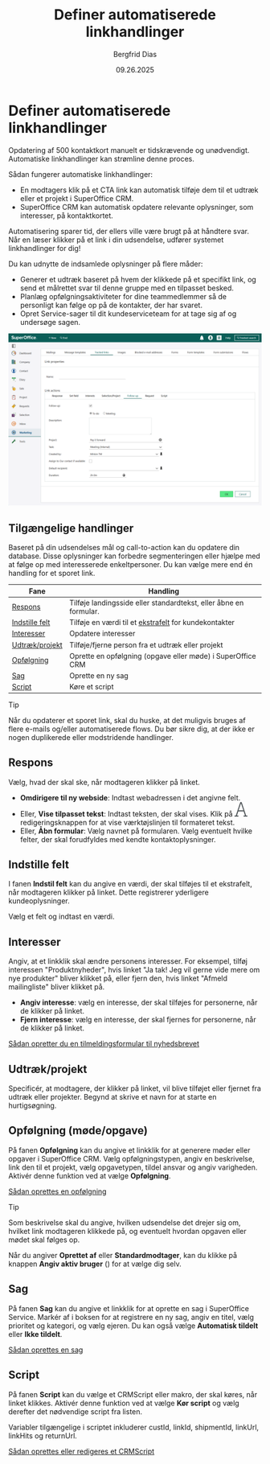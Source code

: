 ﻿---
uid: help-da-define-link-actions
title: Definer automatiserede linkhandlinger
description: I denne vejledning lærer du, hvordan du bruger links i udsendelser til at automatisere handlinger.
keywords: Marketing, udsendelse, linkhandling, automatisere
author: Bergfrid Dias
date: 09.26.2025
version: 10.5
content_type: concept
category: marketing
topic: mailing
license: marketingessentials
audience: person
audience_tooltip: SuperOffice Marketing
language: da
---

# Definer automatiserede linkhandlinger

Opdatering af 500 kontaktkort manuelt er tidskrævende og unødvendigt. Automatiske linkhandlinger kan strømline denne proces.

Sådan fungerer automatiske linkhandlinger:

* En modtagers klik på et CTA link kan automatisk tilføje dem til et udtræk eller et projekt i SuperOffice CRM.
* SuperOffice CRM kan automatisk opdatere relevante oplysninger, som interesser, på kontaktkortet.

Automatisering sparer tid, der ellers ville være brugt på at håndtere svar. Når en læser klikker på et link i din udsendelse, udfører systemet linkhandlinger for dig!

Du kan udnytte de indsamlede oplysninger på flere måder:

* Generer et udtræk baseret på hvem der klikkede på et specifikt link, og send et målrettet svar til denne gruppe med en tilpasset besked.
* Planlæg opfølgningsaktiviteter for dine teammedlemmer så de personligt kan følge op på de kontakter, der har svaret.
* Opret Service-sager til dit kundeserviceteam for at tage sig af og undersøge sagen.

![Definer dine linkhandlinger -screenshot][img3]

## Tilgængelige handlinger

Baseret på din udsendelses mål og call-to-action kan du opdatere din database. Disse oplysninger kan forbedre segmenteringen eller hjælpe med at følge op med interesserede enkeltpersoner. Du kan vælge mere end én handling for et sporet link.

| Fane | Handling |
|---|---|
| [Respons](#response) | Tilføje landingsside eller standardtekst, eller åbne en formular. |
| [Indstille felt](#set-field) | Tilføje en værdi til et [ekstrafelt][5] for kundekontakter |
| [Interesser](#interests) | Opdatere interesser |
| [Udtræk/projekt](#selection) | Tilføje/fjerne person fra et udtræk eller projekt |
| [Opfølgning](#follow-up) | Oprette en opfølgning (opgave eller møde) i SuperOffice CRM |
| [Sag](#request) | Oprette en ny sag |
| [Script](#script) | Køre et script |

> [!TIP]
> Når du opdaterer et sporet link, skal du huske, at det muligvis bruges af flere e-mails og/eller automatiserede flows. Du bør sikre dig, at der ikke er nogen duplikerede eller modstridende handlinger.

## <a id="response"></a>Respons

Vælg, hvad der skal ske, når modtageren klikker på linket.

* **Omdirigere til ny webside**: Indtast webadressen i det angivne felt.
* Eller, **Vise tilpasset tekst**: Indtast teksten, der skal vises. Klik på ![ikon][img4] redigeringsknappen for at vise værktøjslinjen til formateret tekst.
* Eller, **Åbn formular**: Vælg navnet på formularen. Vælg eventuelt hvilke felter, der skal forudfyldes med kendte kontaktoplysninger.

## <a id="set-field"></a>Indstille felt

I fanen **Indstil felt** kan du angive en værdi, der skal tilføjes til et ekstrafelt, når modtageren klikker på linket. Dette registrerer yderligere kundeoplysninger.

Vælg et felt og indtast en værdi.

## <a id="interests"></a>Interesser

Angiv, at et linkklik skal ændre personens interesser. For eksempel, tilføj interessen "Produktnyheder", hvis linket "Ja tak! Jeg vil gerne vide mere om nye produkter" bliver klikket på, eller fjern den, hvis linket "Afmeld mailingliste" bliver klikket på.

* **Angiv interesse**: vælg en interesse, der skal tilføjes for personerne, når de klikker på linket.
* **Fjern interesse**: vælg en interesse, der skal fjernes for personerne, når de klikker på linket.

[Sådan opretter du en tilmeldingsformular til nyhedsbrevet][1]

## <a id="selection"></a>Udtræk/projekt

Specificér, at modtagere, der klikker på linket, vil blive tilføjet eller fjernet fra udtræk eller projekter. Begynd at skrive et navn for at starte en hurtigsøgning.

## <a id="follow-up"></a>Opfølgning (møde/opgave)

På fanen **Opfølgning** kan du angive et linkklik for at generere møder eller opgaver i SuperOffice CRM. Vælg opfølgningstypen, angiv en beskrivelse, link den til et projekt, vælg opgavetypen, tildel ansvar og angiv varigheden.
Aktivér denne funktion ved at vælge **Opfølgning**.

[Sådan oprettes en opfølgning][4]

> [!TIP]
> Som beskrivelse skal du angive, hvilken udsendelse det drejer sig om, hvilket link modtageren klikkede på, og eventuelt hvordan opgaven eller mødet skal følges op.
>
> Når du angiver **Oprettet af** eller **Standardmodtager**, kan du klikke på knappen **Angiv aktiv bruger** (<i class="ph ph-user-circle" aria-hidden="true"></i>) for at vælge dig selv.

## <a id="request"></a>Sag

På fanen **Sag** kan du angive et linkklik for at oprette en sag i SuperOffice Service. Markér af i boksen for at registrere en ny sag, angiv en titel, vælg prioritet og kategori, og vælg ejeren. Du kan også vælge **Automatisk tildelt** eller **Ikke tildelt**.

[Sådan oprettes en sag][3]

## <a id="script"></a>Script

På fanen **Script** kan du vælge et CRMScript eller makro, der skal køres, når linket klikkes. Aktivér denne funktion ved at vælge **Kør script** og vælg derefter det nødvendige script fra listen.

Variabler tilgængelige i scriptet inkluderer custId, linkId, shipmentId, linkUrl, linkHits og returnUrl.

[Sådan oprettes eller redigeres et CRMScript][6]

<!-- Referenced links -->
[1]: ../../forms/learn/tutorial-sign-up.md
[3]: ../../../request/learn/create.md
[4]: ../../../diary/learn/create-follow-up.md
[5]: ../../../custom-objects/learn/extra-field.md
[6]: ../../../automation/crmscript/learn/create-script.md

<!-- Referenced images -->
[img3]: ../../../../media/loc/en/marketing/link-properties-follow-up.png
[img4]: ../../../../media/icons/marketing-and-forms/side-panel-content-text.png
